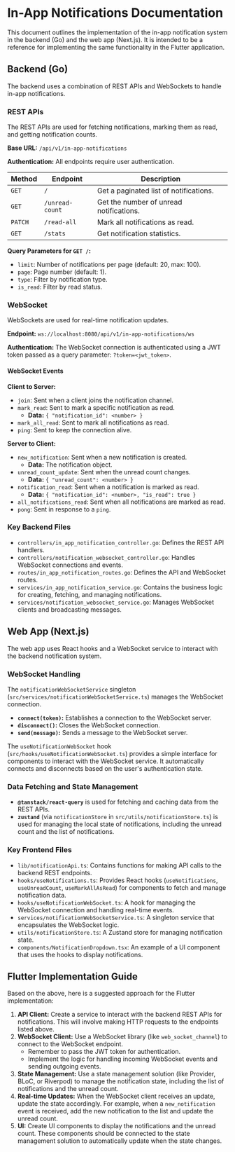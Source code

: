 
# In-App Notifications Documentation

This document outlines the implementation of the in-app notification system in the backend (Go) and the web app (Next.js). It is intended to be a reference for implementing the same functionality in the Flutter application.

## Backend (Go)

The backend uses a combination of REST APIs and WebSockets to handle in-app notifications.

### REST APIs

The REST APIs are used for fetching notifications, marking them as read, and getting notification counts.

**Base URL:** `/api/v1/in-app-notifications`

**Authentication:** All endpoints require user authentication.

| Method | Endpoint                  | Description                                   |
| ------ | ------------------------- | --------------------------------------------- |
| `GET`  | `/`                       | Get a paginated list of notifications.        |
| `GET`  | `/unread-count`           | Get the number of unread notifications.       |
| `PATCH`| `/read-all`               | Mark all notifications as read.               |
| `GET`  | `/stats`                  | Get notification statistics.                  |

**Query Parameters for `GET /`:**

*   `limit`: Number of notifications per page (default: 20, max: 100).
*   `page`: Page number (default: 1).
*   `type`: Filter by notification type.
*   `is_read`: Filter by read status.

### WebSocket

WebSockets are used for real-time notification updates.

**Endpoint:** `ws://localhost:8080/api/v1/in-app-notifications/ws`

**Authentication:** The WebSocket connection is authenticated using a JWT token passed as a query parameter: `?token=<jwt_token>`.

#### WebSocket Events

**Client to Server:**

*   `join`: Sent when a client joins the notification channel.
*   `mark_read`: Sent to mark a specific notification as read.
    *   **Data:** `{ "notification_id": <number> }`
*   `mark_all_read`: Sent to mark all notifications as read.
*   `ping`: Sent to keep the connection alive.

**Server to Client:**

*   `new_notification`: Sent when a new notification is created.
    *   **Data:** The notification object.
*   `unread_count_update`: Sent when the unread count changes.
    *   **Data:** `{ "unread_count": <number> }`
*   `notification_read`: Sent when a notification is marked as read.
    *   **Data:** `{ "notification_id": <number>, "is_read": true }`
*   `all_notifications_read`: Sent when all notifications are marked as read.
*   `pong`: Sent in response to a `ping`.

### Key Backend Files

*   `controllers/in_app_notification_controller.go`: Defines the REST API handlers.
*   `controllers/notification_websocket_controller.go`: Handles WebSocket connections and events.
*   `routes/in_app_notification_routes.go`: Defines the API and WebSocket routes.
*   `services/in_app_notification_service.go`: Contains the business logic for creating, fetching, and managing notifications.
*   `services/notification_websocket_service.go`: Manages WebSocket clients and broadcasting messages.

## Web App (Next.js)

The web app uses React hooks and a WebSocket service to interact with the backend notification system.

### WebSocket Handling

The `notificationWebSocketService` singleton (`src/services/notificationWebSocketService.ts`) manages the WebSocket connection.

*   **`connect(token)`:** Establishes a connection to the WebSocket server.
*   **`disconnect()`:** Closes the WebSocket connection.
*   **`send(message)`:** Sends a message to the WebSocket server.

The `useNotificationWebSocket` hook (`src/hooks/useNotificationWebSocket.ts`) provides a simple interface for components to interact with the WebSocket service. It automatically connects and disconnects based on the user's authentication state.

### Data Fetching and State Management

*   **`@tanstack/react-query`** is used for fetching and caching data from the REST APIs.
*   **`zustand`** (via `notificationStore` in `src/utils/notificationStore.ts`) is used for managing the local state of notifications, including the unread count and the list of notifications.

### Key Frontend Files

*   `lib/notificationApi.ts`: Contains functions for making API calls to the backend REST endpoints.
*   `hooks/useNotifications.ts`: Provides React hooks (`useNotifications`, `useUnreadCount`, `useMarkAllAsRead`) for components to fetch and manage notification data.
*   `hooks/useNotificationWebSocket.ts`: A hook for managing the WebSocket connection and handling real-time events.
*   `services/notificationWebSocketService.ts`: A singleton service that encapsulates the WebSocket logic.
*   `utils/notificationStore.ts`: A Zustand store for managing notification state.
*   `components/NotificationDropdown.tsx`: An example of a UI component that uses the hooks to display notifications.

## Flutter Implementation Guide

Based on the above, here is a suggested approach for the Flutter implementation:

1.  **API Client:** Create a service to interact with the backend REST APIs for notifications. This will involve making HTTP requests to the endpoints listed above.
2.  **WebSocket Client:** Use a WebSocket library (like `web_socket_channel`) to connect to the WebSocket endpoint.
    *   Remember to pass the JWT token for authentication.
    *   Implement the logic for handling incoming WebSocket events and sending outgoing events.
3.  **State Management:** Use a state management solution (like Provider, BLoC, or Riverpod) to manage the notification state, including the list of notifications and the unread count.
4.  **Real-time Updates:** When the WebSocket client receives an update, update the state accordingly. For example, when a `new_notification` event is received, add the new notification to the list and update the unread count.
5.  **UI:** Create UI components to display the notifications and the unread count. These components should be connected to the state management solution to automatically update when the state changes.
